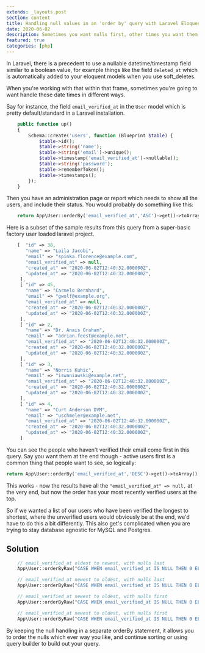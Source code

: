 ```yaml
---
extends: _layouts.post
section: content
title: Handling null values in an 'order by' query with Laravel Eloquent (Laravel Beginner, mysql + postgres compatible)
date: 2020-06-02
description: Sometimes you want nulls first, other times you want them last
featured: true
categories: [php]
---
```


In Laravel, there is a precedent to use a nullable datetime/timestamp field similar to a boolean value, for example things like the field `deleted_at` which is automatically added to your eloquent models when you use soft_deletes.

When you're working with that within that frame, sometimes you're going to want handle these date times in different ways.

Say for instance, the field `email_verified_at` in the `User` model which is pretty default/standard in a Laravel installation.

```php
    public function up()
    {
        Schema::create('users', function (Blueprint $table) {
            $table->id();
            $table->string('name');
            $table->string('email')->unique();
            $table->timestamp('email_verified_at')->nullable();
            $table->string('password');            
            $table->rememberToken();
            $table->timestamps();
        });
    }
```

Then you have an administration page or report which needs to show all the users, and include their status.  You would probably do something like this:

```php
    return App\User::orderBy('email_verified_at','ASC')->get()->toArray();
```
 Here is a subset of the sample results from this query from a super-basic factory user loaded laravel project.
 
```php
    [  "id" => 38,
       "name" => "Laila Jacobi",
       "email" => "spinka.florence@example.com",
       "email_verified_at" => null,
       "created_at" => "2020-06-02T12:40:32.000000Z",
       "updated_at" => "2020-06-02T12:40:32.000000Z",
     ],
     [ "id" => 45,
       "name" => "Carmelo Bernhard",
       "email" => "gwolf@example.org",
       "email_verified_at" => null,
       "created_at" => "2020-06-02T12:40:32.000000Z",
       "updated_at" => "2020-06-02T12:40:32.000000Z",
     ],
     [ "id" => 2,
       "name" => "Dr. Anais Graham",
       "email" => "adrian.feest@example.net",
       "email_verified_at" => "2020-06-02T12:40:32.000000Z",
       "created_at" => "2020-06-02T12:40:32.000000Z",
       "updated_at" => "2020-06-02T12:40:32.000000Z",
     ],
     [ "id" => 3,
       "name" => "Norris Kuhic",
       "email" => "iswaniawski@example.net",
       "email_verified_at" => "2020-06-02T12:40:32.000000Z",
       "created_at" => "2020-06-02T12:40:32.000000Z",
       "updated_at" => "2020-06-02T12:40:32.000000Z",
     ],
     [ "id" => 4,
       "name" => "Curt Anderson DVM",
       "email" => "uschmeler@example.net",
       "email_verified_at" => "2020-06-02T12:40:32.000000Z",
       "created_at" => "2020-06-02T12:40:32.000000Z",
       "updated_at" => "2020-06-02T12:40:32.000000Z",
     ]
```

You can see the people who haven't verified their email come first in this query.
Say you want them at the end though - active users first is a common thing that people want to see, so logically: 
```php
return App\User::orderBy('email_verified_at','DESC')->get()->toArray();
```

This works - now the results have all the ```"email_verified_at" => null,``` at the very end, but now the order has your most recently verified users at the top.

So if we wanted a list of our users who have been verified the longest to shortest, where the unverified users would obviously be at the end, we'd have to do this a bit differently.  This also get's complicated when you are trying to stay database agnostic for MySQL and Postgres. 

## Solution

```php
    // email_verified_at oldest to newest, with nulls last
    App\User::orderByRaw("CASE WHEN email_verified_at IS NULL THEN 0 ELSE 1 END DESC")->orderBy('email_verified_at','DESC')->get()->toArray();

    // email_verified_at newest to oldest, with nulls last
    App\User::orderByRaw("CASE WHEN email_verified_at IS NULL THEN 0 ELSE 1 END DESC")->orderBy('email_verified_at', 'ASC')->get()->toArray();

    // email_verified_at newest to oldest, with nulls first
    App\User::orderByRaw("CASE WHEN email_verified_at IS NULL THEN 0 ELSE 1 END ASC")->orderBy('email_verified_at', 'DESC')->get()->toArray();

    // email_verified_at newest to oldest, with nulls first
    App\User::orderByRaw("CASE WHEN email_verified_at IS NULL THEN 0 ELSE 1 END ASC")->orderBy('email_verified_at', 'ASC')->get()->toArray();
```

By keeping the null handling in a separate orderBy statement, it allows you to order the nulls which ever way you like, and continue sorting or using query builder to build out your query.
 